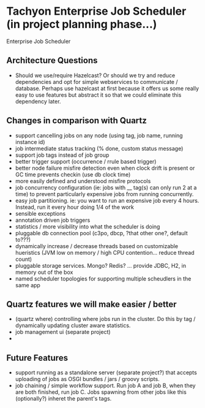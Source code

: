 Tachyon Enterprise Job Scheduler (in project planning phase...)
=======

Enterprise Job Scheduler


Architecture Questions
----------------------------
* Should we use/require Hazelcast?  Or should we try and reduce dependencies and opt for simple webservices to communicate / database.  Perhaps use hazelcast at first because it offers us some really easy to use features but abstract it so that we could eliminate this dependency later.

Changes in comparison with Quartz
----------------------------
* support cancelling jobs on any node (using tag, job name, running instance id)
* job intermediate status tracking (% done, custom status message)
* support job tags instead of job group
* better trigger support (occurrence / rrule based trigger)
* better node failure misfire detection even when clock drift is present or GC time prevents checkin (use db clock time)
* more easily defined and understood misfire protocols
* job concurrency configuration (ie: jobs with __ tag(s) can only run 2 at a time) to prevent particularly expensive jobs from running concurrently.
* easy job partitioning.  ie: you want to run an expensive job every 4 hours.  Instead, run it every hour doing 1/4 of the work
* sensible exceptions
* annotation driven job triggers
* statistics / more visibility into what the scheduler is doing
* pluggable db connection pool (c3po, dbcp, ?that other one?, default to???)
* dynamically increase / decrease threads based on customizable hueristics (JVM low on memory / high CPU contention... reduce thread count)
* pluggable storage services.  Mongo?  Redis?  ... provide JDBC, H2, in memory out of the box
* named scheduler topologies for supporting multiple scheudlers in the same app

Quartz features we will make easier / better
----------------------------
* (quartz where) controlling where jobs run in the cluster.  Do this by tag / dynamically updating cluster aware statistics.
* job management ui (separate project)
* 

Future Features
------------------
* support running as a standalone server (separate project?) that accepts uploading of jobs as OSGI bundles / jars / groovy scripts.
* job chaining / simple workflow support.  Run job A and job B, when they are both finished, run job C.  Jobs spawning from other jobs like this (optionally?) inheret the parent's tags.